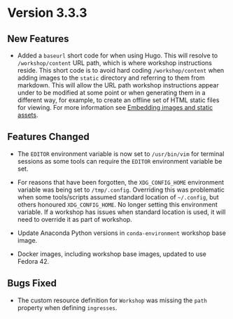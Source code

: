 Version 3.3.3
=============

New Features
------------

* Added a ``baseurl`` short code for when using Hugo. This will resolve to
  ``/workshop/content`` URL path, which is where workshop instructions reside.
  This short code is to avoid hard coding ``/workshop/content`` when adding
  images to the ``static`` directory and referring to them from markdown. This
  will allow the URL path workshop instructions appear under to be modified at
  some point or when generating them in a different way, for example, to create
  an offline set of HTML static files for viewing. For more information see
  [Embedding images and static assets](embedding-images-and-static-assets).

Features Changed
----------------

* The ``EDITOR`` environment variable is now set to ``/usr/bin/vim`` for
  terminal sessions as some tools can require the ``EDITOR`` environment
  variable be set.

* For reasons that have been forgotten, the ``XDG_CONFIG_HOME`` environment
  variable was being set to ``/tmp/.config``. Overriding this was problematic
  when some tools/scripts assumed standard location of ``~/.config``, but
  others honoured ``XDG_CONFIG_HOME``. No longer setting this environment
  variable. If a workshop has issues when standard location is used, it will
  need to override it as part of workshop.

* Update Anaconda Python versions in ``conda-environment`` workshop base image.

* Docker images, including workshop base images, updated to use Fedora 42.

Bugs Fixed
----------

* The custom resource definition for `Workshop` was missing the `path` property
  when defining `ingresses`.
